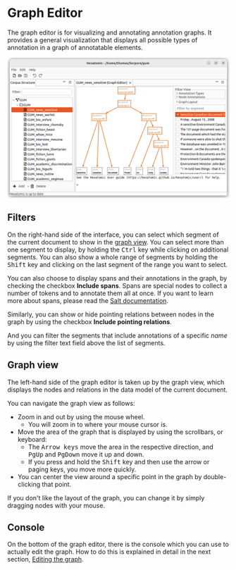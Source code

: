 # Graph Editor

The graph editor is for visualizing and annotating annotation graphs.
It provides a general visualization that displays all possible types of annotation in a graph of annotatable elements.

![Screenshot of the graph editor](graph-viewer.png)

## Filters

On the right-hand side of the interface, you can select which segment of the current document to show in the [graph view](#graph-view).
You can select more than one segment to display, by holding the <kbd>Ctrl</kbd> key while clicking on additional segments.
You can also show a whole range of segments by holding the <kbd>Shift</kbd> key and clicking on the last segment of the range you want to select.

You can also choose to display spans and their annotations in the graph, by checking the checkbox **Include spans**. 
Spans are special nodes to collect a number of tokens and to annotate them all at once.
If you want to learn more about spans, please read the [Salt documentation](http://corpus-tools.org/salt/#documentation).

Similarly, you can show or hide pointing relations between nodes in the graph by using the checkbox **Include pointing relations**.

And you can filter the segments that include annotations of a specific *name* by using the filter text field above the list of segments.

## Graph view

The left-hand side of the graph editor is taken up by the graph view, which displays the nodes and relations in the data model of the current document.

You can navigate the graph view as follows:

- Zoom in and out by using the mouse wheel.
  - You will zoom in to where your mouse cursor is.
- Move the area of the graph that is displayed by using the scrollbars, or keyboard:
  - The <kbd>Arrow keys</kbd> move the area in the respective direction, and <kbd>PgUp</kbd> and <kbd>PgDown</kbd> move it up and down.
  - If you press and hold the <kbd>Shift</kbd> key and then use the arrow or paging keys, you move more quickly.
- You can center the view around a specific point in the graph by double-clicking that point.

If you don't like the layout of the graph, you can change it by simply dragging nodes with your mouse.

## Console

On the bottom of the graph editor, there is the console which you can use to actually edit the graph.
How to do this is explained in detail in the next section, [Editing the graph](./console.md).